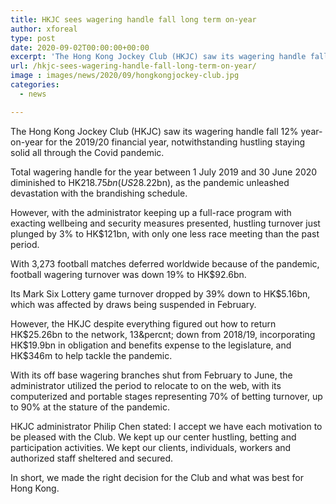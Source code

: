```yaml
---
title: HKJC sees wagering handle fall long term on-year
author: xforeal 
type: post
date: 2020-09-02T00:00:00+00:00
excerpt: 'The Hong Kong Jockey Club (HKJC) saw its wagering handle fall 12&amp;percnt; year-on-year for the 2019/20 financial year, in spite of dashing staying solid all through the Covid pandemic '
url: /hkjc-sees-wagering-handle-fall-long-term-on-year/
image : images/news/2020/09/hongkongjockey-club.jpg
categories:
  - news

---
```

The Hong Kong Jockey Club (HKJC) saw its wagering handle fall 12&percnt; year-on-year for the 2019/20 financial year, notwithstanding hustling staying solid all through the Covid pandemic. 

Total wagering handle for the year between 1 July 2019 and 30 June 2020 diminished to HK$218.75bn (US$28.22bn), as the pandemic unleashed devastation with the brandishing schedule. 

However, with the administrator keeping up a full-race program with exacting wellbeing and security measures presented, hustling turnover just plunged by 3&percnt; to HK$121bn, with only one less race meeting than the past period. 

With 3,273 football matches deferred worldwide because of the pandemic, football wagering turnover was down 19&percnt; to HK$92.6bn. 

Its Mark Six Lottery game turnover dropped by 39&percnt; down to HK$5.16bn, which was affected by draws being suspended in February. 

However, the HKJC despite everything figured out how to return HK$25.26bn to the network, 13&percnt; down from 2018/19, incorporating HK$19.9bn in obligation and benefits expense to the legislature, and HK$346m to help tackle the pandemic. 

With its off base wagering branches shut from February to June, the administrator utilized the period to relocate to on the web, with its computerized and portable stages representing 70&percnt; of betting turnover, up to 90&percnt; at the stature of the pandemic. 

HKJC administrator Philip Chen stated: I accept we have each motivation to be pleased with the Club. We kept up our center hustling, betting and participation activities. We kept our clients, individuals, workers and authorized staff sheltered and secured. 

In short, we made the right decision for the Club and what was best for Hong Kong.